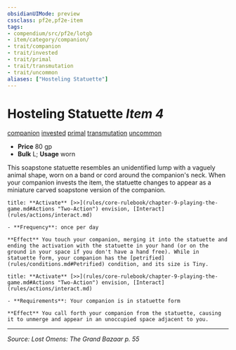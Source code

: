 ```yaml
---
obsidianUIMode: preview
cssclass: pf2e,pf2e-item
tags:
- compendium/src/pf2e/lotgb
- item/category/companion/
- trait/companion
- trait/invested
- trait/primal
- trait/transmutation
- trait/uncommon
aliases: ["Hosteling Statuette"]
---
```

# Hosteling Statuette *Item 4*  
[companion](companion.md "Companion Item Trait")  [invested](invested.md "Invested Item Trait")  [primal](primal.md "Primal Tradition Trait")  [transmutation](transmutation.md "Transmutation School Trait")  [uncommon](uncommon.md "Uncommon Rarity Trait")  

- **Price** 80 gp
- **Bulk** L; **Usage** worn

This soapstone statuette resembles an unidentified lump with a vaguely animal shape, worn on a band or cord around the companion's neck. When your companion invests the item, the statuette changes to appear as a miniature carved soapstone version of the companion.

```ad-embed-ability
title: **Activate** [>>](rules/core-rulebook/chapter-9-playing-the-game.md#Actions "Two-Action") envision, [Interact](rules/actions/interact.md)

- **Frequency**: once per day

**Effect** You touch your companion, merging it into the statuette and ending the activation with the statuette in your hand (or on the ground in your space if you don't have a hand free). While in statuette form, your companion has the [petrified](rules/conditions.md#Petrified) condition, and its size is Tiny.
```

```ad-embed-ability
title: **Activate** [>>](rules/core-rulebook/chapter-9-playing-the-game.md#Actions "Two-Action") envision, [Interact](rules/actions/interact.md)

- **Requirements**: Your companion is in statuette form

**Effect** You call forth your companion from the statuette, causing it to unmerge and appear in an unoccupied space adjacent to you.
```


---
*Source: Lost Omens: The Grand Bazaar p. 55*
